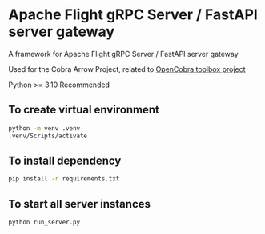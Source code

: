 # Apache Flight gRPC Server / FastAPI server gateway

A framework for Apache Flight gRPC Server / FastAPI server gateway

Used for the Cobra Arrow Project, related to [OpenCobra toolbox project](https://github.com/opencobra/cobratoolbox)

Python >= 3.10 Recommended

## To create virtual environment

```bash
python -m venv .venv
.venv/Scripts/activate
```

## To install dependency

```bash
pip install -r requirements.txt
```

## To start all server instances

```bash
python run_server.py
```
